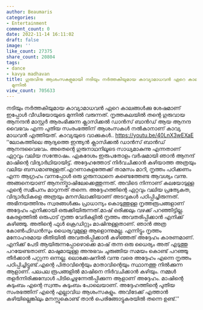 ```yaml
---
author: Beaumaris
categories:
- Entertainment
comment_count: 0
date: 2022-11-14 16:11:02
draft: false
image: ''
like_count: 27375
share_count: 20804
tags:
- dance
- kavya madhavan
title: ഗുരുവിനു ആശംസകളുമായി നടിയും നർത്തകിയുമായ കാവ്യാമാധവൻ ഏറെ കാലങ്ങൾക്കു ശേഷം ക്യാമറയുടെ
  മുന്നിൽ
view_count: 705633
---
```


നടിയും നർത്തകിയുമായ കാവ്യാമാധവൻ ഏറെ കാലങ്ങൾക്കു ശേഷമാണ് ഇപ്പോൾ വീഡിയോയുടെ മുന്നിൽ വരുന്നത്. നൃത്തകലയിൽ തന്റെ ഗുരുവായ ആനന്ദൻ മാസ്റ്റർ ആരംഭിക്കുന്ന ക്ലാസിക്കൽ ‍ഡാൻസ് ബാൻഡ് ആയ ആനന്ദ വൈഭവം എന്ന പുതിയ സംരംഭത്തിന് ആശംസകൾ നൽകാനാണ് കാവ്യ മാധവൻ എത്തിയത്. കാവ്യയുടെ വാക്കുകൾ.. https://youtu.be/40LnX3wEXaE ‘‘ലോകത്തിലെ ആദ്യത്തെ ഇന്ത്യൻ ക്ലാസിക്കൽ ഡാൻസ് ബാൻഡ് ആനന്ദവൈഭവം. അതെന്റെ ഗുരുനാഥനിലൂടെ സാധ്യമാകുന്നു എന്നതാണ് ഏറ്റവും വലിയ സന്തോഷം. ഏകദേശം ഇരുപതോളം വർഷമായി ഞാൻ ആനന്ദ് മാഷിന്റെ വിദ്യാർഥിയായിട്ട്. അദ്ദേഹത്തോട് നിർവചിക്കാൻ കഴിയാത്ത അത്രയും വലിയ ബന്ധമാണുള്ളത്.എറണാകുളത്തേക്ക് താമസം മാറി, നൃത്തം പഠിക്കണം എന്ന ആഗ്രഹം വന്നപ്പോൾ ഒരു ഗുരുനാഥനെ കണ്ടെത്തേണ്ട ആവശ്യം വന്നു. അങ്ങനെയാണ് ആനന്ദ്മാഷിലേക്കെത്തുന്നത്. അവിടെ നിന്നാണ് കലയോടുള്ള എന്റെ സമീപനം മാറുന്നത് തന്നെ. അദ്ദേഹത്തിന്റെ ഏറ്റവും വലിയ പ്രത്യേകത, വിദ്യാർഥികളെ അത്രയും മനസിലാക്കിയാണ് അടവുകൾ പഠിപ്പിച്ചിരുന്നത്. അഭിനയത്തിനും സ്വരങ്ങൾക്കും പ്രാധാന്യം കൊടുത്തുള്ള നൃത്തരൂപങ്ങളാണ് അദ്ദേഹം എനിക്കായി ഒരുക്കിയിരുന്നത്.മാഷ് ഒരിക്കലും വഴക്ക് പറഞ്ഞിട്ടില്ല. കേരളത്തിൽ ഒരുപാട് നൃത്ത വേദികളിൽ നൃത്തം അവതരിപ്പിക്കാൻ എനിക്ക് കഴിഞ്ഞു. അതിന്റെ ഫുൾ ക്രെഡിറ്റും മാഷിനുള്ളതാണ്. ഞാൻ അത്ര കോൺഫിഡൻസും ധൈര്യവുമുള്ള ആളൊന്നുമല്ല. എന്നിട്ടും നൃത്തം മനോഹരമായ രീതിയിൽ അവതരിപ്പിക്കാൻ കഴിഞ്ഞത് അദ്ദേഹം കാരണമാണ്. എനിക്ക് പേടി ആയിരുന്നപ്പോഴൊക്കെ മാഷ് തന്ന ഒരു ധൈര്യം അത് എടുത്തു പറയേണ്ടതാണ്. മാഷുമായുള്ള അനുഭവം ചുരുങ്ങിയ സമയം കൊണ്ട് പറഞ്ഞു തീർക്കാൻ പറ്റുന്ന ഒന്നല്ല. ലൊക്കേഷനിൽ വന്നു വരെ അദ്ദേഹം എന്നെ നൃത്തം പഠിപ്പിച്ചിട്ടുണ്ട്.എന്റെ പിതാവിന്റെയും മാതാവിന്റെയും സ്ഥാനത്തു നിൽക്കുന്ന ആളാണ്. പലപല രൂപങ്ങളിൽ മാഷിനെ നിർവചിക്കാൻ കഴിയും. നമ്മൾ തളർന്നിരിക്കുമ്പോൾ പിടിച്ചെഴുന്നേൽപ്പിക്കുന്ന ആളാണ് അദ്ദേഹം. മാഷിന്റെ കുടുംബം എന്റെ സ്വന്തം കുടുംബം പോലെയാണ്. അദ്ദേഹത്തിന്റെ പുതിയ സംരഭത്തിന് എന്റെ എല്ലാവിധ ആശംസകളും. അവിടേക്ക് എത്താൻ കഴിയില്ലെങ്കിലും മനസ്സുകൊണ്ട് താൻ പെരിങ്ങോട്ടുകരയിൽ തന്നെ ഉണ്ട്.’’